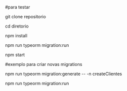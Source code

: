 #para testar

git clone repositorio

cd diretorio

npm install

npm run typeorm migration:run

npm start





#exemplo para criar novas migrations

npm run typeorm migration:generate -- -n createClientes

npm run typeorm migration:run
